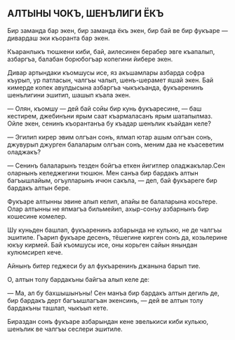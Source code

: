 ## АЛТЫНЫ ЧОКЪ, ШЕНЪЛИГИ ЁКЪ

Бир заманда бар экен, бир заманда ёкъ экен, бир бай ве бир фукъаре — дивардаш эки къоранта бар экен.

Къаранлыкъ тюшкени киби, бай, аилесинен берабер эвге къапалып, азбаргъа, балабан борюбогъар копегини йибере экен.

Дивар артындаки къомшусы исе, яз акъшамлары азбарда софра къурып, ур патласын, чалгъы чалып, шенъ-шерамет яшай экен.
Бай кимерде копек авулдысына азбаргъа чыкъкъанда, фукъаренинъ шенълигини эшитип, шашып къала экен.


— Олян, къомшу — дей бай сойы бир кунь фукъаресине, — баш кестирем, джебинъни ярым саат къармаласанъ ярым шатапылмаз.
Ойле экен, сенинъ къорантанъа бу къадар шенълик къайдан келе?

— Эгилип кирер эвим олгъан сонъ, ялмап ютар ашым олгъан сонъ, джувурып джурген балаларым олгъан сонъ, меним даа не къасеветим оладжакъ?

— Сенинъ балаларынъ тезден бойгъа еткен йигитлер оладжакълар.Сен оларнынъ келеджегини тюшюн.
Мен санъа бир бардакъ алтын багъышлайым, огъулларынъ ичюн сакъла, — деп, бай фукъареге бир бардакъ алтын бере.

Фукъаре алтынны эвине алып келип, апайы ве балаларына косьтере.
Олар алтынны не япмагъа бильмейип, ахыр-сонъу азбарнынъ бир кошесине комелер.

Шу куньден башлап, фукъаренинъ азбарында не кулькю, не де чалгъы эшитиле.
Гъарип фукъаре десенъ, тёшегине кирген сонъ да, козьлерине юкъу кирмей.
Бай къомшусы исе, оны корьген сайын янындан кулюмсиреп кече.

Айнынъ битер геджеси бу ал фукъаренинъ джанына барып тие.

О, алтын толу бардакъны байгъа алып келе де:

— Ма, ал бу бахшышынъны!
Сен манъа бир бардакъ алтын дегиль де, бир бардакъ дерт багъышлагъан экенсинъ, — дей ве алтын толу бардакъны ташлап, чыкъып кете.

Бираздан сонъ фукъаре азбарындан кене эвелькиси киби кулькю, шенълик ве чалгъы сеслери эшитиле.
